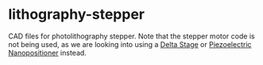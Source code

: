 # lithography-stepper
CAD files for photolithography stepper. Note that the stepper motor code is not being used, as we are looking into using a [Delta Stage](https://github.com/hacker-fab/delta-stage-controller) or [Piezoelectric Nanopositioner](https://github.com/hacker-fab/piezoelectric-nanopositioner) instead.
